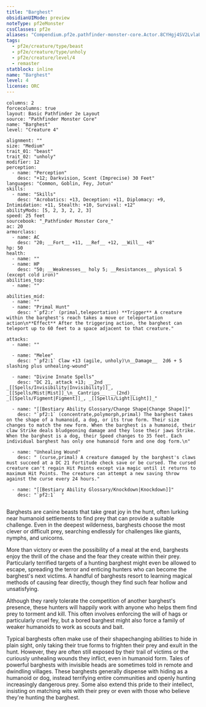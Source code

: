```yaml
---
title: "Barghest"
obsidianUIMode: preview
noteType: pf2eMonster
cssClasses: pf2e
aliases: "Compendium.pf2e.pathfinder-monster-core.Actor.8CYHgj4SV2LvlaUs" 
tags:
  - pf2e/creature/type/beast
  - pf2e/creature/type/unholy
  - pf2e/creature/level/4
  - remaster
statblock: inline
name: "Barghest"
level: 4
license: ORC
---
```


```statblock
columns: 2
forcecolumns: true
layout: Basic Pathfinder 2e Layout
source: "Pathfinder Monster Core"
name: "Barghest"
level: "Creature 4"

alignment: ""
size: "Medium"
trait_01: "beast"
trait_02: "unholy"
modifier: 12
perception:
  - name: "Perception"
    desc: "+12; Darkvision, Scent (Imprecise) 30 Feet"
languages: "Common, Goblin, Fey, Jotun"
skills:
  - name: "Skills"
    desc: "Acrobatics: +13, Deception: +11, Diplomacy: +9, Intimidation: +11, Stealth: +10, Survival: +12"
abilityMods: [5, 2, 3, 2, 2, 3]
speed: 25 feet
sourcebook: "_Pathfinder Monster Core_"
ac: 20
armorclass:
  - name: AC
    desc: "20; __Fort__ +11, __Ref__ +12, __Will__ +8"
hp: 50
health:
  - name: ""
  - name: HP
    desc: "50; __Weaknesses__ holy 5; __Resistances__ physical 5 (except cold iron)"
abilities_top:
  - name: ""

abilities_mid:
  - name: ""
  - name: "Primal Hunt"
    desc: "`pf2:r` (primal,teleportation) **Trigger** A creature within the barghest's reach takes a move or teleportation action\n**Effect** After the triggering action, the barghest can teleport up to 60 feet to a space adjacent to that creature."

attacks:
  - name: ""

  - name: "Melee"
    desc: "`pf2:1` Claw +13 (agile, unholy)\n__Damage__  2d6 + 5 slashing plus unhealing-wound"

  - name: "Divine Innate Spells"
    desc: "DC 21, attack +13; __2nd __  _[[Spells/Invisibility|Invisibility]]_, _[[Spells/Mist|Mist]]_\n__Cantrips__  __(2nd)__ _[[Spells/Figment|Figment]]_, _[[Spells/Light|Light]]_"

  - name: "[[Bestiary Ability Glossary/Change Shape|Change Shape]]"
    desc: "`pf2:1` (concentrate,polymorph,primal) The barghest takes on the shape of a humanoid, a dog, or its true form. Their size changes to match the new form. When the barghest is a humanoid, their claw Strike deals bludgeoning damage and they lose their jaws Strike. When the barghest is a dog, their Speed changes to 35 feet. Each individual barghest has only one humanoid form and one dog form.\n"

  - name: "Unhealing Wound"
    desc: " (curse,primal) A creature damaged by the barghest's claws must succeed at a DC 21 Fortitude check save or be cursed. The cursed creature can't regain Hit Points except via magic until it returns to maximum Hit Points. The creature can attempt a new saving throw against the curse every 24 hours."

  - name: "[[Bestiary Ability Glossary/Knockdown|Knockdown]]"
    desc: "`pf2:1`  "
 
```



Barghests are canine beasts that take great joy in the hunt, often lurking near humanoid settlements to find prey that can provide a suitable challenge. Even in the deepest wilderness, barghests choose the most clever or difficult prey, searching endlessly for challenges like giants, nymphs, and unicorns.

More than victory or even the possibility of a meal at the end, barghests enjoy the thrill of the chase and the fear they create within their prey. Particularly terrified targets of a hunting barghest might even be allowed to escape, spreading the terror and enticing hunters who can become the barghest's next victims. A handful of barghests resort to learning magical methods of causing fear directly, though they find such fear hollow and unsatisfying.

Although they rarely tolerate the competition of another barghest's presence, these hunters will happily work with anyone who helps them find prey to torment and kill. This often involves enforcing the will of hags or particularly cruel fey, but a bored barghest might also force a family of weaker humanoids to work as scouts and bait.

Typical barghests often make use of their shapechanging abilities to hide in plain sight, only taking their true forms to frighten their prey and exult in the hunt. However, they are often still exposed by their trail of victims or the curiously unhealing wounds they inflict, even in humanoid form. Tales of powerful barghests with invisible heads are sometimes told in remote and dwindling villages. These barghests generally dispense with hiding as a humanoid or dog, instead terrifying entire communities and openly hunting increasingly dangerous prey. Some also extend this pride to their intellect, insisting on matching wits with their prey or even with those who believe they're hunting the barghest.

